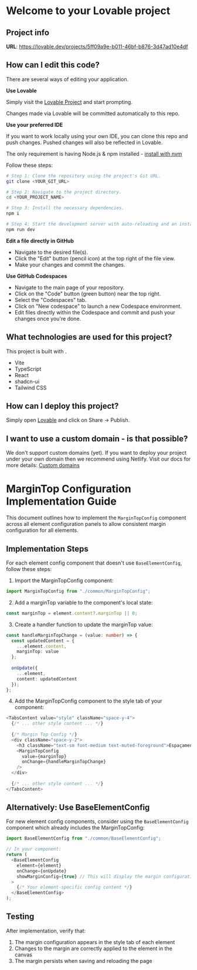 # Welcome to your Lovable project

## Project info

**URL**: https://lovable.dev/projects/5ff09a9e-b011-46bf-b876-3d47ad10e4df

## How can I edit this code?

There are several ways of editing your application.

**Use Lovable**

Simply visit the [Lovable Project](https://lovable.dev/projects/5ff09a9e-b011-46bf-b876-3d47ad10e4df) and start prompting.

Changes made via Lovable will be committed automatically to this repo.

**Use your preferred IDE**

If you want to work locally using your own IDE, you can clone this repo and push changes. Pushed changes will also be reflected in Lovable.

The only requirement is having Node.js & npm installed - [install with nvm](https://github.com/nvm-sh/nvm#installing-and-updating)

Follow these steps:

```sh
# Step 1: Clone the repository using the project's Git URL.
git clone <YOUR_GIT_URL>

# Step 2: Navigate to the project directory.
cd <YOUR_PROJECT_NAME>

# Step 3: Install the necessary dependencies.
npm i

# Step 4: Start the development server with auto-reloading and an instant preview.
npm run dev
```

**Edit a file directly in GitHub**

- Navigate to the desired file(s).
- Click the "Edit" button (pencil icon) at the top right of the file view.
- Make your changes and commit the changes.

**Use GitHub Codespaces**

- Navigate to the main page of your repository.
- Click on the "Code" button (green button) near the top right.
- Select the "Codespaces" tab.
- Click on "New codespace" to launch a new Codespace environment.
- Edit files directly within the Codespace and commit and push your changes once you're done.

## What technologies are used for this project?

This project is built with .

- Vite
- TypeScript
- React
- shadcn-ui
- Tailwind CSS

## How can I deploy this project?

Simply open [Lovable](https://lovable.dev/projects/5ff09a9e-b011-46bf-b876-3d47ad10e4df) and click on Share -> Publish.

## I want to use a custom domain - is that possible?

We don't support custom domains (yet). If you want to deploy your project under your own domain then we recommend using Netlify. Visit our docs for more details: [Custom domains](https://docs.lovable.dev/tips-tricks/custom-domain/)

# MarginTop Configuration Implementation Guide

This document outlines how to implement the `MarginTopConfig` component across all element configuration panels to allow consistent margin configuration for all elements.

## Implementation Steps

For each element config component that doesn't use `BaseElementConfig`, follow these steps:

1. Import the MarginTopConfig component:
```typescript
import MarginTopConfig from "./common/MarginTopConfig";
```

2. Add a marginTop variable to the component's local state:
```typescript
const marginTop = element.content?.marginTop || 0;
```

3. Create a handler function to update the marginTop value:
```typescript
const handleMarginTopChange = (value: number) => {
  const updatedContent = {
    ...element.content,
    marginTop: value
  };
  
  onUpdate({
    ...element,
    content: updatedContent
  });
};
```

4. Add the MarginTopConfig component to the style tab of your component:
```typescript
<TabsContent value="style" className="space-y-4">
  {/* ... other style content ... */}
  
  {/* Margin Top Config */}
  <div className="space-y-2">
    <h3 className="text-sm font-medium text-muted-foreground">Espaçamento</h3>
    <MarginTopConfig
      value={marginTop}
      onChange={handleMarginTopChange}
    />
  </div>
  
  {/* ... other style content ... */}
</TabsContent>
```

## Alternatively: Use BaseElementConfig

For new element config components, consider using the `BaseElementConfig` component which already includes the MarginTopConfig:

```typescript
import BaseElementConfig from "./common/BaseElementConfig";

// In your component:
return (
  <BaseElementConfig
    element={element}
    onChange={onUpdate}
    showMarginConfig={true} // This will display the margin configuration
  >
    {/* Your element-specific config content */}
  </BaseElementConfig>
);
```

## Testing

After implementation, verify that:
1. The margin configuration appears in the style tab of each element
2. Changes to the margin are correctly applied to the element in the canvas
3. The margin persists when saving and reloading the page
